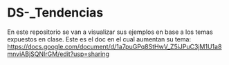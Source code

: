 # DS-_Tendencias
En este repositorio se van a visualizar sus ejemplos en base a los temas expuestos en clase.
Este es el doc en el cual aumentan su tema:
  https://docs.google.com/document/d/1a7puGPq8StHwV_Z5iJPuC3jM1U1a8mnviABjSQNIrGM/edit?usp=sharing
